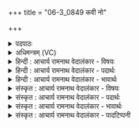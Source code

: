 +++
title = "06-3_0849 कवी नो"

+++
<details><summary>पदपाठः</summary>

क꣣वी꣡इति꣢। नः꣣। मित्रा꣢। मि꣣। त्रा꣢। व꣡रु꣢꣯णा। तु꣣विजातौ꣢। तु꣣वि। जातौ꣢। उ꣣रु꣡क्ष꣢या। उ꣣रु। क्ष꣡या꣢꣯। द꣡क्ष꣢꣯म्। द꣣धातेइ꣡ति꣢। अ꣣प꣡स꣢म्। ८४९।
</details>

<details><summary>अधिमन्त्रम् (VC)</summary>

- मित्रावरुणौ
- मधुच्छन्दा वैश्वामित्रः
- गायत्री
- षड्जः
</details>

<details><summary>हिन्दी : आचार्य रामनाथ वेदालंकार - विषयः</summary>

अगले मन्त्र में पुनः ब्रह्म-क्षत्र का ही विषय है।
</details>

<details><summary>हिन्दी : आचार्य रामनाथ वेदालंकार - पदार्थः</summary>

पदार्थान्वय -  (कवी) क्रान्तद्रष्टा,बुद्धिमान् (तुविजाता) बहुत प्रसिद्ध, (उरुक्षया) विशाल निवास को देनेवाले (मित्रावरुणा) ब्राह्मण-क्षत्रिय (नः) हमारे (दक्षम्) बल को,तथा (अपसम्) कर्म को (दधाते) पुष्ट करते हैं ॥३॥
</details>

<details><summary>हिन्दी : आचार्य रामनाथ वेदालंकार - भावार्थः</summary>

भावार्थ -  राष्ट्रवासियों का बल,कर्म और सुरक्षित निवास ब्रह्म-क्षत्र के समन्वय से ही भली-भाँति सिद्ध होता है ॥३॥
</details>

<details><summary>संस्कृत : आचार्य रामनाथ वेदालंकार - विषयः</summary>

अथ पुनरपि ब्रह्मक्षत्रविषय एवोच्यते।
</details>

<details><summary>संस्कृत : आचार्य रामनाथ वेदालंकार - पदार्थः</summary>

पदार्थान्वय -  (कवी) क्रान्तदर्शिनौ,मेधाविनौ, (तुविजाता) बहुप्रसिद्धौ, (उरुक्षया) विशालनिवासप्रदौ।[उरुः क्षयो निवासो ययोः तौ। बहुव्रीहौ पूर्वपदप्रकृतिस्वरत्वे प्राप्ते ‘परादिश्छन्दसि बहुलम्’। अ० ६।२।१९९ इति परादिरुदात्तः।] (मित्रावरुणौ) ब्राह्मणक्षत्रियौ (नः) अस्माकम् (दक्षम्) बलम् (अपसम्) कर्म च[अपः इति कर्मनाम। निघं० २।१।] (दधाते) पुष्णीतः ॥३॥२
</details>

<details><summary>संस्कृत : आचार्य रामनाथ वेदालंकार - भावार्थः</summary>

भावार्थ -  राष्ट्रवासिनां बलं कर्म सुरक्षितनिवासश्च ब्रह्मक्षत्रयोः समन्वयेनैव सम्यक् सिध्यति ॥३॥
</details>

<details><summary>संस्कृत : आचार्य रामनाथ वेदालंकार - पादटिप्पनी</summary>

टिप्पनी -   १. ऋ० १।२।९। २. ऋग्भाष्ये दयानन्दर्षिणा मन्त्रोऽयं सूर्यवाय्वोः प्राणापानयोश्च विषये व्याख्यातः।
</details>